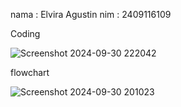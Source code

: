 nama : Elvira Agustin
nim : 2409116109

Coding

![Screenshot 2024-09-30 222042](https://github.com/user-attachments/assets/7ffd3bbc-7fdb-4d66-bf31-b914cf1b368f)

flowchart

![Screenshot 2024-09-30 201023](https://github.com/user-attachments/assets/48ddfa4f-4476-4708-96d6-e60afde7c91b)

